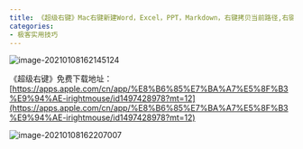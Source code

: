 ```yaml
---
title: 《超级右键》Mac右键新建Word，Excel，PPT，Markdown，右键拷贝当前路径,右键从当前路径进入终端
categories:
- 极客实用技巧
---
```




![image-20210108162145124](https://v2fy.com/asset/0i/jikemiji/jikemiji-md/2021-01-08-iright-1610093828000.assets/image-20210108162145124.png)





《超级右键》免费下载地址：[https://apps.apple.com/cn/app/%E8%B6%85%E7%BA%A7%E5%8F%B3%E9%94%AE-irightmouse/id1497428978?mt=12](https://apps.apple.com/cn/app/%E8%B6%85%E7%BA%A7%E5%8F%B3%E9%94%AE-irightmouse/id1497428978?mt=12)

![image-20210108162207007](https://v2fy.com/asset/0i/jikemiji/jikemiji-md/2021-01-08-iright-1610093828000.assets/image-20210108162207007.png)



